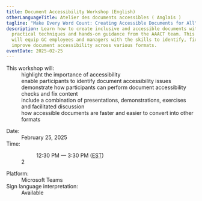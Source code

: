 ```yaml
---
title: Document Accessibility Workshop (English)
otherLanguageTitle: Atelier des documents accessibles ( Anglais )
tagline: "Make Every Word Count: Creating Accessible Documents for All"
description: Learn how to create inclusive and accessible documents with
  practical techniques and hands-on guidance from the AAACT team. This workshop
  will equip GC employees and managers with the skills to identify, fix, and
  improve document accessibility across various formats.
eventDate: 2025-02-25
---
```


<dl>
<dt>This workshop will:</dt>
<dd class="mrgn-lft-md">highlight the importance of accessibility</dd>
<dd class="mrgn-lft-md">enable participants to identify document accessibility issues</dd>
<dd class="mrgn-lft-md">demonstrate how participants can perform document accessibility checks and fix content</dd>
<dd class="mrgn-lft-md">include a combination of presentations, demonstrations, exercises and facilitated discussion</dd>
<dd class="mrgn-lft-md">how accessible documents are faster and easier to convert into other formats</dd></dl>

<dl>
<dt>Date:</dt> <dd class="mrgn-lft-md">February 25,
2025</dd> <dt>Time:</dt> <dd
class="mrgn-lft-md"> <dl class="mrgn-lft-lg">
<dd class="mrgn-lft-md">12:30 PM &mdash; 3:30 PM (<abbr
title="Eastern Standard Time">EST</abbr>)</dd>
2</a></dd> </dl> </dd> <dt>Platform:</dt>
<dd class="mrgn-lft-md">Microsoft Teams</dd>
<dt>Sign language interpretation:</dt> <dd
class="mrgn-lft-md">Available</dd> 
</dl>
